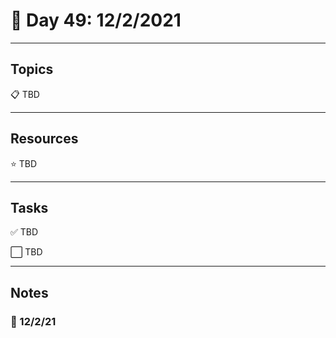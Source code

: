 # :calendar: Day 49: 12/2/2021

---

## Topics

:clipboard: TBD

---

## Resources

:star: TBD

---

## Tasks

:white_check_mark: TBD

:white_large_square: TBD

---

## Notes

### :notebook: 12/2/21
